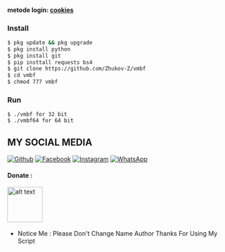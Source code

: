 
#### metode login: [cookies](https://youtu.be/DF7bUCn0GFY)

### Install
```bash
$ pkg update && pkg upgrade
$ pkg install python
$ pkg install git  
$ pip insttall requests bs4
$ git clone https://github.com/Zhukov-Z/vmbf
$ cd vmbf
$ chmod 777 vmbf
```
### Run
```
$ ./vmbf for 32 bit
$ ./vmbf64 for 64 bit
```
## MY SOCIAL MEDIA
[![Github](https://img.shields.io/badge/Github-Ikuti-green?style=for-the-badge&logo=github)](https://github.com/zhukov-z)
[![Facebook](https://img.shields.io/badge/Facebook-Ikuti-green?style=for-the-badge&logo=facebook)](https://m.facebook.com/galzxd)
[![Instagram](https://img.shields.io/badge/Instagram-Ikuti-green?style=for-the-badge&logo=instagram)](https://Instagram.com/zhukovxynn)
[![WhatsApp](https://img.shields.io/badge/whatsapp-Hubungi-brightgreen?style=for-the-badge&logo=whatsapp)](https://api.whatsapp.com/send/?phone=%2B6289691998257&text&app_absent=0)


#### Donate :

<a href="https://wa.me/6289691998257"><img src="https://upload.wikimedia.org/wikipedia/commons/7/72/Logo_dana_blue.svg" alt="alt text" width="80" height="80"></a> &nbsp;&nbsp;

* Notice Me : Please Don't Change Name Author
Thanks For Using My Script
